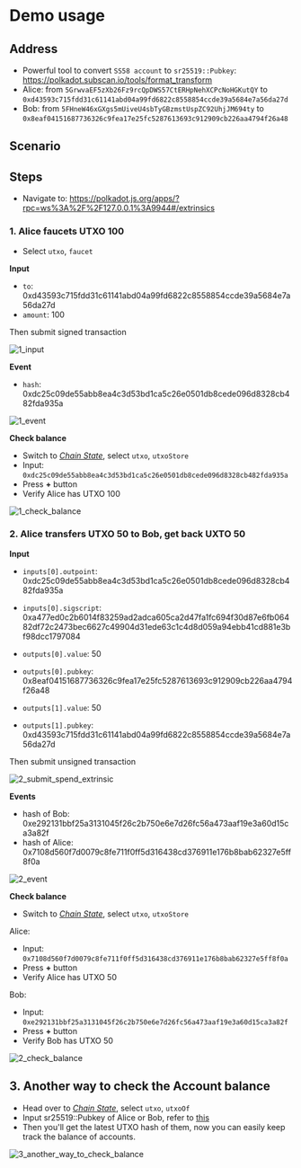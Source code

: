 # Demo usage

## Address

- Powerful tool to convert `SS58 account` to `sr25519::Pubkey`: https://polkadot.subscan.io/tools/format_transform
- Alice: from `5GrwvaEF5zXb26Fz9rcQpDWS57CtERHpNehXCPcNoHGKutQY` to `0xd43593c715fdd31c61141abd04a99fd6822c8558854ccde39a5684e7a56da27d`
- Bob: from `5FHneW46xGXgs5mUiveU4sbTyGBzmstUspZC92UhjJM694ty` to `0x8eaf04151687736326c9fea17e25fc5287613693c912909cb226aa4794f26a48` 

## Scenario


## Steps

- Navigate to: https://polkadot.js.org/apps/?rpc=ws%3A%2F%2F127.0.0.1%3A9944#/extrinsics

### 1. Alice faucets UTXO 100

- Select `utxo`, `faucet`

**Input**
- `to`: 0xd43593c715fdd31c61141abd04a99fd6822c8558854ccde39a5684e7a56da27d 
- `amount`: 100

Then submit signed transaction

![1_input](assets/1_input.png)

**Event**

- `hash`: 0xdc25c09de55abb8ea4c3d53bd1ca5c26e0501db8cede096d8328cb482fda935a

![1_event](assets/1_event.png)


**Check balance**

- Switch to [_Chain State_](https://polkadot.js.org/apps/?rpc=ws%3A%2F%2F127.0.0.1%3A9944#/chainstate), select `utxo`, `utxoStore`
- Input: `0xdc25c09de55abb8ea4c3d53bd1ca5c26e0501db8cede096d8328cb482fda935a`
- Press **+** button
- Verify Alice has UTXO 100

![1_check_balance](assets/1_check_balance.png)


### 2. Alice transfers UTXO 50 to Bob, get back UXTO 50

**Input**

- `inputs[0].outpoint`: 0xdc25c09de55abb8ea4c3d53bd1ca5c26e0501db8cede096d8328cb482fda935a
- `inputs[0].sigscript`: 0xa477ed0c2b6014f83259ad2adca605ca2d47fa1fc694f30d87e6fb06482df72c2473bec6627c49904d31ede63c1c4d8d059a94ebb41cd881e3bf98dcc1797084

- `outputs[0].value`: 50
- `outputs[0].pubkey`: 0x8eaf04151687736326c9fea17e25fc5287613693c912909cb226aa4794f26a48
- `outputs[1].value`: 50
- `outputs[1].pubkey`: 0xd43593c715fdd31c61141abd04a99fd6822c8558854ccde39a5684e7a56da27d


Then submit unsigned transaction


![2_submit_spend_extrinsic](assets/2_input.png)

**Events**

- hash of Bob: 0xe292131bbf25a3131045f26c2b750e6e7d26fc56a473aaf19e3a60d15ca3a82f
- hash of Alice: 0x7108d560f7d0079c8fe711f0ff5d316438cd376911e176b8bab62327e5ff8f0a

![2_event](assets/2_event.png)


**Check balance**

- Switch to [_Chain State_](https://polkadot.js.org/apps/?rpc=ws%3A%2F%2F127.0.0.1%3A9944#/chainstate), select `utxo`, `utxoStore`

Alice: 
- Input: `0x7108d560f7d0079c8fe711f0ff5d316438cd376911e176b8bab62327e5ff8f0a`
- Press **+** button
- Verify Alice has UTXO 50

Bob:
- Input: `0xe292131bbf25a3131045f26c2b750e6e7d26fc56a473aaf19e3a60d15ca3a82f`
- Press **+** button
- Verify Bob has UTXO 50


![2_check_balance](assets/2_check_balance.png)

## 3. Another way to check the Account balance

- Head over to [_Chain State_](https://polkadot.js.org/apps/?rpc=ws%3A%2F%2F127.0.0.1%3A9944#/chainstate), select `utxo`, `utxoOf`
- Input sr25519::Pubkey of Alice or Bob, refer to [this](#Address)
- Then you'll get the latest UTXO hash of them, now you can easily keep track the balance of accounts.

![3_another_way_to_check_balance](assets/3_another_method_to_check_balance.png)